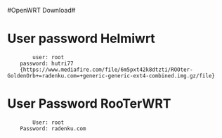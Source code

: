 #OpenWRT Download#

# User password Helmiwrt 
            user: root
        password: hutri77
        {https://www.mediafire.com/file/6m5pxt42k8dtzti/ROOter-GoldenOrb+=radenku.com=+generic-generic-ext4-combined.img.gz/file}
# User Password RooTerWRT
            User: root
        Password: radenku.com
